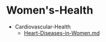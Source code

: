 
# Women's-Health

- Cardiovascular-Health
  - [Heart-Diseases-in-Women.md](./Heart-Diseases-in-Women.md)
